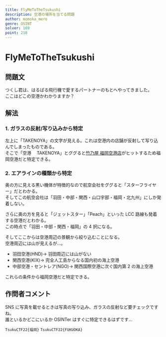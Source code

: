 ```yaml
---
title: FlyMeToTheTsukushi
description: 空港の場所を当てる問題
author: momoka_mero
genre: OSINT
solver: 169
point: 218
---
```


# FlyMeToTheTsukushi

## 問題文

つくし君は、はるばる飛行機で愛するパートナーのもとへやってきました。  
ここはどこの空港かわかりますか？

## 解法

### 1. ガラスの反射/写り込みから特定

左上に「TAKENOYA」の文字が見える。これは空港内の店舗が反射して写り込んでしまったものである。  
そこで「空港　 TAKENOYA」とググると[竹乃屋 福岡空港店](https://www.umakamonya.com/shoplist/shop60)がヒットするため福岡空港だと特定できる。

### 2. エアラインの種類から特定

奥の方に見える黒い機体が特徴的なので航空会社をググると「スターフライヤー」だとわかる。  
そしてこの航空会社は「羽田・中部・関西・山口宇部・福岡・北九州」にしか発着しない。

さらに奥の方を見ると「ジェットスター」「Peach」といった LCC 路線も発着する空港だとわかる。  
この時点で「羽田・中部・関西・福岡」の 4 択になる。

そしてここからは空港周辺の景観から絞り込むことになる。  
空港周辺には山が見えるが...。

- 羽田空港(HND)→ 羽田周辺には山がない
- 関西空港(KIX)→ 完全人工島からなる国内初の海上空港
- 中部空港・セントレア(NGO)→ 関西国際空港に次ぐ国内第 2 の海上空港

これらの条件から福岡空港だと特定できる。

## 作問者コメント

SNS に写真を載せるときは写真の写り込み、ガラスの反射など要チェックですね。  
誰といるかどこにいるか OSINTer はすぐに特定できるはずです...

`TsukuCTF22{福岡}`
`TsukuCTF22{FUKUOKA}`
